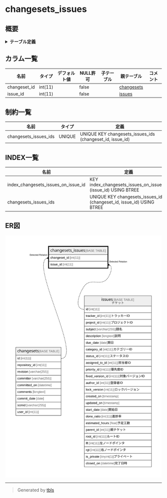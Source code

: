 # changesets_issues

## 概要

<details>
<summary><strong>テーブル定義</strong></summary>

```sql
CREATE TABLE `changesets_issues` (
  `changeset_id` int(11) NOT NULL,
  `issue_id` int(11) NOT NULL,
  UNIQUE KEY `changesets_issues_ids` (`changeset_id`,`issue_id`),
  KEY `index_changesets_issues_on_issue_id` (`issue_id`)
) ENGINE=InnoDB DEFAULT CHARSET=utf8mb4
```

</details>

## カラム一覧

| 名前           | タイプ     | デフォルト値       | NULL許可   | 子テーブル      | 親テーブル                       | コメント     |
| ------------ | ------- | ------------ | -------- | ---------- | --------------------------- | -------- |
| changeset_id | int(11) |              | false    |            | [changesets](changesets.md) |          |
| issue_id     | int(11) |              | false    |            | [issues](issues.md)         |          |

## 制約一覧

| 名前                    | タイプ    | 定義                                                        |
| --------------------- | ------ | --------------------------------------------------------- |
| changesets_issues_ids | UNIQUE | UNIQUE KEY changesets_issues_ids (changeset_id, issue_id) |

## INDEX一覧

| 名前                                  | 定義                                                                    |
| ----------------------------------- | --------------------------------------------------------------------- |
| index_changesets_issues_on_issue_id | KEY index_changesets_issues_on_issue_id (issue_id) USING BTREE        |
| changesets_issues_ids               | UNIQUE KEY changesets_issues_ids (changeset_id, issue_id) USING BTREE |

## ER図

![er](changesets_issues.svg)

---

> Generated by [tbls](https://github.com/k1LoW/tbls)
